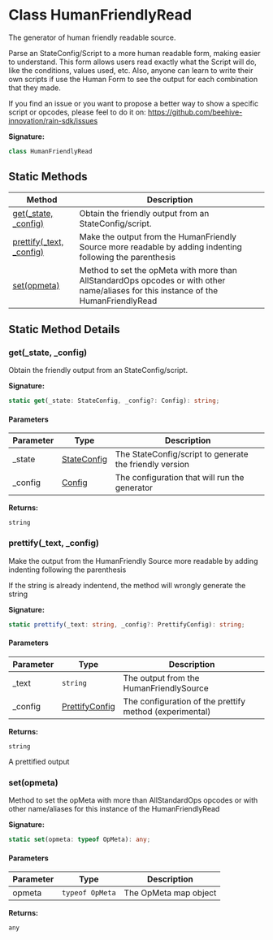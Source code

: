 
# Class HumanFriendlyRead

The generator of human friendly readable source.

Parse an StateConfig/Script to a more human readable form, making easier to understand. This form allows users read exactly what the Script will do, like the conditions, values used, etc. Also, anyone can learn to write their own scripts if use the Human Form to see the output for each combination that they made.

If you find an issue or you want to propose a better way to show a specific script or opcodes, please feel to do it on: https://github.com/beehive-innovation/rain-sdk/issues

<b>Signature:</b>

```typescript
class HumanFriendlyRead 
```

## Static Methods

|  Method | Description |
|  --- | --- |
|  [get(\_state, \_config)](./humanfriendlyread.md#get-method-static-1) | Obtain the friendly output from an StateConfig/script. |
|  [prettify(\_text, \_config)](./humanfriendlyread.md#prettify-method-static-1) | Make the output from the HumanFriendly Source more readable by adding indenting following the parenthesis |
|  [set(opmeta)](./humanfriendlyread.md#set-method-static-1) | Method to set the opMeta with more than AllStandardOps opcodes or with other name/aliases for this instance of the HumanFriendlyRead |

## Static Method Details

<a id="get-method-static-1"></a>

### get(\_state, \_config)

Obtain the friendly output from an StateConfig/script.

<b>Signature:</b>

```typescript
static get(_state: StateConfig, _config?: Config): string;
```

#### Parameters

|  Parameter | Type | Description |
|  --- | --- | --- |
|  \_state | [StateConfig](../interfaces/stateconfig.md) | The StateConfig/script to generate the friendly version |
|  \_config | [Config](../types/config.md) | The configuration that will run the generator |

<b>Returns:</b>

`string`


<a id="prettify-method-static-1"></a>

### prettify(\_text, \_config)

Make the output from the HumanFriendly Source more readable by adding indenting following the parenthesis

If the string is already indentend, the method will wrongly generate the string

<b>Signature:</b>

```typescript
static prettify(_text: string, _config?: PrettifyConfig): string;
```

#### Parameters

|  Parameter | Type | Description |
|  --- | --- | --- |
|  \_text | `string` | The output from the HumanFriendlySource |
|  \_config | [PrettifyConfig](../types/prettifyconfig.md) | The configuration of the prettify method (experimental) |

<b>Returns:</b>

`string`

A prettified output

<a id="set-method-static-1"></a>

### set(opmeta)

Method to set the opMeta with more than AllStandardOps opcodes or with other name/aliases for this instance of the HumanFriendlyRead

<b>Signature:</b>

```typescript
static set(opmeta: typeof OpMeta): any;
```

#### Parameters

|  Parameter | Type | Description |
|  --- | --- | --- |
|  opmeta | `typeof OpMeta` | The OpMeta map object |

<b>Returns:</b>

`any`

